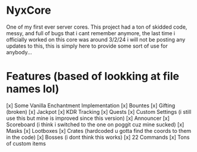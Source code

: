 # NyxCore
One of my first ever server cores. This project had a ton of skidded code, messy, and full of bugs that i cant remember anymore, the last time i officially worked on this core was around 3/2/24
i will not be posting any updates to this, this is simply here to provide some sort of use for anybody...

# Features (based of lookking at file names lol)
[x] Some Vanilla Enchantment Implementation
[x] Bountes
[x] Gifting (broken)
[x] Jackpot
[x] KDR Tracking
[x] Quests
[x] Custom Settings (i still use this but mine is improved since this version)
[x] Announcer
[x] Scoreboard (i think i switched to the one on poggit cuz mine sucked)
[x] Masks
[x] Lootboxes
[x] Crates (hardcoded u gotta find the coords to them in the code)
[x] Bosses (i dont think this works)
[x] 22 Commands
[x] Tons of custom items
